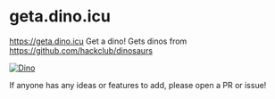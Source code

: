 # geta.dino.icu
https://geta.dino.icu
Get a dino!
Gets dinos from https://github.com/hackclub/dinosaurs

[![Dino](https://geta.dino.icu/dino.png)](https://geta.dino.icu)

If anyone has any ideas or features to add, please open a PR or issue!
